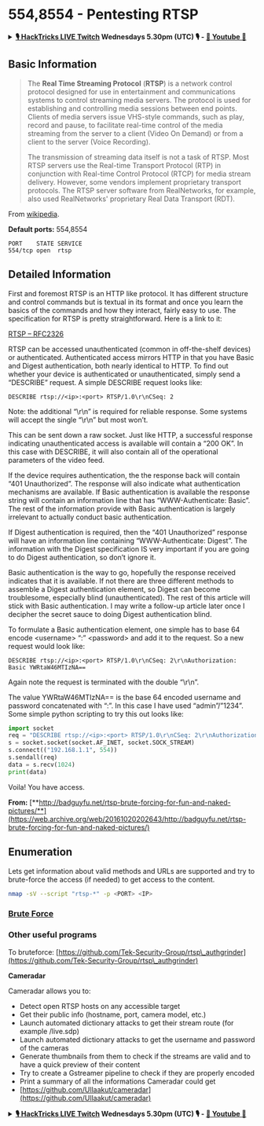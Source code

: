 # 554,8554 - Pentesting RTSP

<details>

<summary><strong><a href="https://www.twitch.tv/hacktricks_live/schedule">🎙️ HackTricks LIVE Twitch</a> Wednesdays 5.30pm (UTC) 🎙️ - <a href="https://www.youtube.com/@hacktricks_LIVE">🎥 Youtube 🎥</a></strong></summary>

- Do you work in a **cybersecurity company**? Do you want to see your **company advertised in HackTricks**? or do you want to have access to the **latest version of the PEASS or download HackTricks in PDF**? Check the [**SUBSCRIPTION PLANS**](https://github.com/sponsors/carlospolop)!

- Discover [**The PEASS Family**](https://opensea.io/collection/the-peass-family), our collection of exclusive [**NFTs**](https://opensea.io/collection/the-peass-family)

- Get the [**official PEASS & HackTricks swag**](https://peass.creator-spring.com)

- **Join the** [**💬**](https://emojipedia.org/speech-balloon/) [**Discord group**](https://discord.gg/hRep4RUj7f) or the [**telegram group**](https://t.me/peass) or **follow** me on **Twitter** [**🐦**](https://github.com/carlospolop/hacktricks/tree/7af18b62b3bdc423e11444677a6a73d4043511e9/\[https:/emojipedia.org/bird/README.md)[**@carlospolopm**](https://twitter.com/carlospolopm)**.**

- **Share your hacking tricks by submitting PRs to the [hacktricks repo](https://github.com/carlospolop/hacktricks) and [hacktricks-cloud repo](https://github.com/carlospolop/hacktricks-cloud)**.

</details>

## Basic Information

> The **Real Time Streaming Protocol** (**RTSP**) is a network control protocol designed for use in entertainment and communications systems to control streaming media servers. The protocol is used for establishing and controlling media sessions between end points. Clients of media servers issue VHS-style commands, such as play, record and pause, to facilitate real-time control of the media streaming from the server to a client (Video On Demand) or from a client to the server (Voice Recording).
>
> The transmission of streaming data itself is not a task of RTSP. Most RTSP servers use the Real-time Transport Protocol (RTP) in conjunction with Real-time Control Protocol (RTCP) for media stream delivery. However, some vendors implement proprietary transport protocols. The RTSP server software from RealNetworks, for example, also used RealNetworks' proprietary Real Data Transport (RDT).

From [wikipedia](https://en.wikipedia.org/wiki/Real\_Time\_Streaming\_Protocol).

**Default ports:** 554,8554

```
PORT    STATE SERVICE
554/tcp open  rtsp
```

## Detailed Information

First and foremost RTSP is an HTTP like protocol. It has different structure and control commands but is textual in its format and once you learn the basics of the commands and how they interact, fairly easy to use. The specification for RTSP is pretty straightforward. Here is a link to it:

[RTSP – RFC2326](https://tools.ietf.org/html/rfc2326)

RTSP can be accessed unauthenticated (common in off-the-shelf devices) or authenticated. Authenticated access mirrors HTTP in that you have Basic and Digest authentication, both nearly identical to HTTP. To find out whether your device is authenticated or unauthenticated, simply send a “DESCRIBE” request. A simple DESCRIBE request looks like:

`DESCRIBE rtsp://<ip>:<port> RTSP/1.0\r\nCSeq: 2`

Note: the additional “\r\n” is required for reliable response. Some systems will accept the single “\r\n” but most won’t.

This can be sent down a raw socket. Just like HTTP, a successful response indicating unauthenticated access is available will contain a “200 OK”. In this case with DESCRIBE, it will also contain all of the operational parameters of the video feed.

If the device requires authentication, the the response back will contain “401 Unauthorized”. The response will also indicate what authentication mechanisms are available. If Basic authentication is available the response string will contain an information line that has “WWW-Authenticate: Basic”. The rest of the information provide with Basic authentication is largely irrelevant to actually conduct basic authentication.

If Digest authentication is required, then the “401 Unauthorized” response will have an information line containing “WWW-Authenticate: Digest”. The information with the Digest specification IS very important if you are going to do Digest authentication, so don’t ignore it.

Basic authentication is the way to go, hopefully the response received indicates that it is available. If not there are three different methods to assemble a Digest authentication element, so Digest can become troublesome, especially blind (unauthenticated). The rest of this article will stick with Basic authentication. I may write a follow-up article later once I decipher the secret sauce to doing Digest authentication blind.

To formulate a Basic authentication element, one simple has to base 64 encode \<username> “:” \<password> and add it to the request. So a new request would look like:

`DESCRIBE rtsp://<ip>:<port> RTSP/1.0\r\nCSeq: 2\r\nAuthorization: Basic YWRtaW46MTIzNA==`

Again note the request is terminated with the double “\r\n”.

The value YWRtaW46MTIzNA== is the base 64 encoded username and password concatenated with “:”. In this case I have used “admin”/”1234”. Some simple python scripting to try this out looks like:

```python
import socket
req = "DESCRIBE rtsp://<ip>:<port> RTSP/1.0\r\nCSeq: 2\r\nAuthorization: Basic YWRtaW46MTIzNA==\r\n\r\n"
s = socket.socket(socket.AF_INET, socket.SOCK_STREAM)
s.connect(("192.168.1.1", 554))
s.sendall(req)
data = s.recv(1024)
print(data)
```

Voila! You have access.

**From:** [**http://badguyfu.net/rtsp-brute-forcing-for-fun-and-naked-pictures/**](https://web.archive.org/web/20161020202643/http://badguyfu.net/rtsp-brute-forcing-for-fun-and-naked-pictures/)

## Enumeration

Lets get information about valid methods and URLs are supported and try to brute-force the access (if needed) to get access to the content.

```bash
nmap -sV --script "rtsp-*" -p <PORT> <IP>
```

### [Brute Force](../generic-methodologies-and-resources/brute-force.md#rtsp)

### **Other useful programs**

To bruteforce: [https://github.com/Tek-Security-Group/rtsp\_authgrinder](https://github.com/Tek-Security-Group/rtsp\_authgrinder)

**Cameradar**

Cameradar allows you to:

* Detect open RTSP hosts on any accessible target
* Get their public info (hostname, port, camera model, etc.)
* Launch automated dictionary attacks to get their stream route (for example /live.sdp)
* Launch automated dictionary attacks to get the username and password of the cameras
* Generate thumbnails from them to check if the streams are valid and to have a quick preview of their content
* Try to create a Gstreamer pipeline to check if they are properly encoded
* Print a summary of all the informations Cameradar could get
* [https://github.com/Ullaakut/cameradar](https://github.com/Ullaakut/cameradar)

<details>

<summary><strong><a href="https://www.twitch.tv/hacktricks_live/schedule">🎙️ HackTricks LIVE Twitch</a> Wednesdays 5.30pm (UTC) 🎙️ - <a href="https://www.youtube.com/@hacktricks_LIVE">🎥 Youtube 🎥</a></strong></summary>

- Do you work in a **cybersecurity company**? Do you want to see your **company advertised in HackTricks**? or do you want to have access to the **latest version of the PEASS or download HackTricks in PDF**? Check the [**SUBSCRIPTION PLANS**](https://github.com/sponsors/carlospolop)!

- Discover [**The PEASS Family**](https://opensea.io/collection/the-peass-family), our collection of exclusive [**NFTs**](https://opensea.io/collection/the-peass-family)

- Get the [**official PEASS & HackTricks swag**](https://peass.creator-spring.com)

- **Join the** [**💬**](https://emojipedia.org/speech-balloon/) [**Discord group**](https://discord.gg/hRep4RUj7f) or the [**telegram group**](https://t.me/peass) or **follow** me on **Twitter** [**🐦**](https://github.com/carlospolop/hacktricks/tree/7af18b62b3bdc423e11444677a6a73d4043511e9/\[https:/emojipedia.org/bird/README.md)[**@carlospolopm**](https://twitter.com/carlospolopm)**.**

- **Share your hacking tricks by submitting PRs to the [hacktricks repo](https://github.com/carlospolop/hacktricks) and [hacktricks-cloud repo](https://github.com/carlospolop/hacktricks-cloud)**.

</details>
